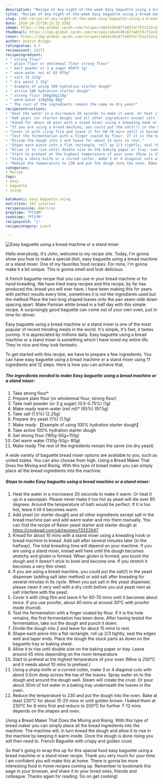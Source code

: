 ```yaml
---
description: "Recipe of Any-night-of-the-week Easy baguette using a bread machine or a stand mixer"
title: "Recipe of Any-night-of-the-week Easy baguette using a bread machine or a stand mixer"
slug: 1302-recipe-of-any-night-of-the-week-easy-baguette-using-a-bread-machine-or-a-stand-mixer
date: 2020-10-31T10:13:15.558Z
image: https://img-global.cpcdn.com/recipes/a8e41db1877a85fd/751x532cq70/easy-baguette-using-a-bread-machine-or-a-stand-mixer-recipe-main-photo.jpg
thumbnail: https://img-global.cpcdn.com/recipes/a8e41db1877a85fd/751x532cq70/easy-baguette-using-a-bread-machine-or-a-stand-mixer-recipe-main-photo.jpg
cover: https://img-global.cpcdn.com/recipes/a8e41db1877a85fd/751x532cq70/easy-baguette-using-a-bread-machine-or-a-stand-mixer-recipe-main-photo.jpg
author: Dustin Briggs
ratingvalue: 4.7
reviewcount: 20271
recipeingredient:
- " strong flour"
- " plain flour or wholemeal flour strong flour"
- " malt powder or 3 g sugar 05075 1g"
- " warm water not ml 65 975g"
- " salt 15 225g"
- " dry yeast 1 15g"
- " Example of using 100 hydration starter dough"
- " active 100 hydration starter dough"
- " strong flour 160g50g110g"
- " warm water 130g50g 80g"
- " The rest of the ingredients remain the same no dry yeast"
recipeinstructions:
- "Heat the water in a microwave 20 seconds to make it warm. Or heat it up in a saucepan. Please never make it too hot as yeast will die over 60 degrees. Around the temperature of bath would be perfect. If it is too hot, leave it till it becomes warm."
- "Add yeast (or starter dough) and all other ingredients except salt in the bread machine pan and add warm water and mix them manually. You can find the recipe of Raisin yeast starter and starter dough at https://cookpad.com/uk/recipes/13322647"
- "Knead for about 10 mins with a stand mixer using a kneading hook or bread machine to knead. Add salt after several minutes later (in the halfway). The total kneading time will depend on your machine. If you are using a stand mixer, knead well here until the dough becomes stretchy and gluten is formed. When gluten is formed, you touch the dough and it doesn&#39;t stick to bowl and become one. If you stretch it becomes a very thin sheet."
- "If you are using a bread machine, you could put the salt(!) in the yeast dispenser (adding salt later method) or add salt after kneading for several minutes in its cycle. When you put salt in the yeast dispenser, please clean it very well with a dry cloth before you put yeast next as salt interfere with the yeast."
- "Cover it with cling film and leave it for 60-70 mins until it becomes about twice. If you use proofer, about 40 mins at around 30℃ with proofer mode (humid)."
- "Test the fermentation with a finger coated by flour. If it is the hole remains, the first fermentation has been done. After having tested the fermentation, take out the dough and punch it down."
- "Divide the dough into 2 and leave for about 15 mins to rest."
- "Shape each piece into a flat rectangle, roll up 2/3 tightly, seal the edges well and taper ends. Place the dough the stuck parts as down on the baguette tray or baking sheet."
- "Allow it to rise until double size on the baking paper or tray. Leave around 45 mins depending on the room temperature."
- "Start to preheat at the highest temperature of your oven (Mine is 250℃ and it needs about 10 mins to preheat.)"
- "Using a sharp knife or a curved cutter, make 3 or 4 diagonal cuts with about 0.5cm deep across the top of the loaves. Spray water on to the dough and around the dough well. Steam will create the crust. Or pour about 30ml of hot water in a baking tray underneath the loaves in the oven."
- "Reduce the temperature to 230 and put the dough into the oven. Bake at least 230℃ for about 15-20 mins or until golden brown. I baked them at 230℃ for 8 mins first and reduce to 200℃ for further 7-12 mins depends on the shapes and oven."
categories:
- Recipe
tags:
- easy
- baguette
- using

katakunci: easy baguette using 
nutrition: 162 calories
recipecuisine: American
preptime: "PT14M"
cooktime: "PT37M"
recipeyield: "1"
recipecategory: Lunch

---
```



![Easy baguette using a bread machine or a stand mixer](https://img-global.cpcdn.com/recipes/a8e41db1877a85fd/751x532cq70/easy-baguette-using-a-bread-machine-or-a-stand-mixer-recipe-main-photo.jpg)

Hello everybody, it's John, welcome to my recipe site. Today, I'm gonna show you how to make a special dish, easy baguette using a bread machine or a stand mixer. One of my favorites food recipes. For mine, I'm gonna make it a bit unique. This is gonna smell and look delicious.

A french baguette recipe that you can use in your bread machine or for hand kneading. We have tried many recipes and this recipe, by far has produced the..bread you will ever have, I have been making this for years with perfect results every time, sometimes it is not the ingredients used but the method Place the two long shaped loaves onto the pan seam-side down spacing apart. Make Parisian white bread in a half day with this simple recipe. A surprisingly good baguette can come out of your own oven, just in time for dinner.

Easy baguette using a bread machine or a stand mixer is one of the most popular of recent trending meals in the world. It's simple, it's fast, it tastes yummy. It is appreciated by millions daily. Easy baguette using a bread machine or a stand mixer is something which I have loved my entire life. They're nice and they look fantastic.


To get started with this recipe, we have to prepare a few ingredients. You can have easy baguette using a bread machine or a stand mixer using 11 ingredients and 12 steps. Here is how you can achieve that.

<!--inarticleads1-->

##### The ingredients needed to make Easy baguette using a bread machine or a stand mixer:

1. Take  strong flour*
1. Prepare  plain flour (or wholemeal flour, strong flour)
1. Take  malt powder (or 3 g sugar) (0.5-0.75%) (1g)
1. Make ready  warm water (not ml)* (65%) (97.5g)
1. Take  salt (1.5%) (2.25g)
1. Prepare  dry yeast (1%) (1.5g)
1. Make ready  【Example of using 100% hydration starter dough】
1. Take  active 100% hydration starter dough
1. Get  strong flour (160g-50g=110g)
1. Get  warm water (130g-50g= 80g)
1. Make ready  The rest of the ingredients remain the same (no dry yeast)


A wide variety of baguette bread mixer options are available to you, such as united states. You can also choose from high. Using a Bread Maker That Does the Mixing and Rising. With this type of bread maker you can simply place all the bread ingredients into the machine. 

<!--inarticleads2-->

##### Steps to make Easy baguette using a bread machine or a stand mixer:

1. Heat the water in a microwave 20 seconds to make it warm. Or heat it up in a saucepan. Please never make it too hot as yeast will die over 60 degrees. Around the temperature of bath would be perfect. If it is too hot, leave it till it becomes warm.
1. Add yeast (or starter dough) and all other ingredients except salt in the bread machine pan and add warm water and mix them manually. You can find the recipe of Raisin yeast starter and starter dough at https://cookpad.com/uk/recipes/13322647
1. Knead for about 10 mins with a stand mixer using a kneading hook or bread machine to knead. Add salt after several minutes later (in the halfway). The total kneading time will depend on your machine. If you are using a stand mixer, knead well here until the dough becomes stretchy and gluten is formed. When gluten is formed, you touch the dough and it doesn&#39;t stick to bowl and become one. If you stretch it becomes a very thin sheet.
1. If you are using a bread machine, you could put the salt(!) in the yeast dispenser (adding salt later method) or add salt after kneading for several minutes in its cycle. When you put salt in the yeast dispenser, please clean it very well with a dry cloth before you put yeast next as salt interfere with the yeast.
1. Cover it with cling film and leave it for 60-70 mins until it becomes about twice. If you use proofer, about 40 mins at around 30℃ with proofer mode (humid).
1. Test the fermentation with a finger coated by flour. If it is the hole remains, the first fermentation has been done. After having tested the fermentation, take out the dough and punch it down.
1. Divide the dough into 2 and leave for about 15 mins to rest.
1. Shape each piece into a flat rectangle, roll up 2/3 tightly, seal the edges well and taper ends. Place the dough the stuck parts as down on the baguette tray or baking sheet.
1. Allow it to rise until double size on the baking paper or tray. Leave around 45 mins depending on the room temperature.
1. Start to preheat at the highest temperature of your oven (Mine is 250℃ and it needs about 10 mins to preheat.)
1. Using a sharp knife or a curved cutter, make 3 or 4 diagonal cuts with about 0.5cm deep across the top of the loaves. Spray water on to the dough and around the dough well. Steam will create the crust. Or pour about 30ml of hot water in a baking tray underneath the loaves in the oven.
1. Reduce the temperature to 230 and put the dough into the oven. Bake at least 230℃ for about 15-20 mins or until golden brown. I baked them at 230℃ for 8 mins first and reduce to 200℃ for further 7-12 mins depends on the shapes and oven.


Using a Bread Maker That Does the Mixing and Rising. With this type of bread maker you can simply place all the bread ingredients into the machine. The machine will, in turn knead the dough and allow it to rise in the machine by keeping it warm inside. Once the dough is done rising you will then need to. French Baguette with crispy and golden crust. 

So that's going to wrap this up for this special food easy baguette using a bread machine or a stand mixer recipe. Thank you very much for your time. I am confident you will make this at home. There is gonna be more interesting food in home recipes coming up. Remember to bookmark this page in your browser, and share it to your loved ones, friends and colleague. Thanks again for reading. Go on get cooking!
